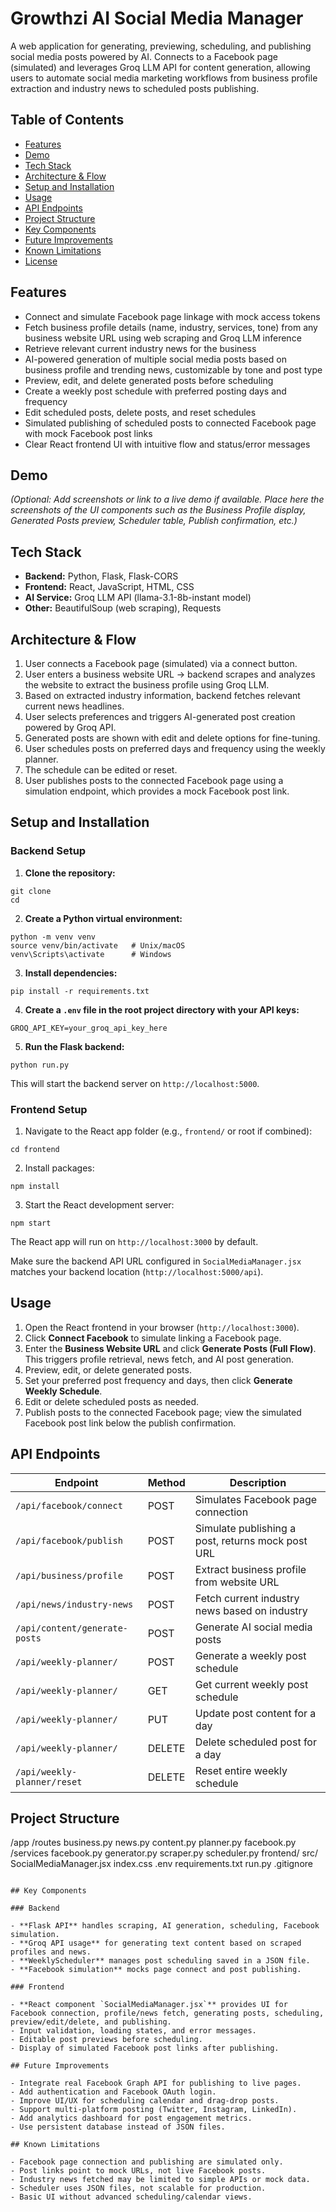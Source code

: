 # Growthzi AI Social Media Manager

A web application for generating, previewing, scheduling, and publishing social media posts powered by AI. Connects to a Facebook page (simulated) and leverages Groq LLM API for content generation, allowing users to automate social media marketing workflows from business profile extraction and industry news to scheduled posts publishing.

## Table of Contents

- [Features](#features)  
- [Demo](#demo)  
- [Tech Stack](#tech-stack)  
- [Architecture & Flow](#architecture--flow)  
- [Setup and Installation](#setup-and-installation)  
- [Usage](#usage)  
- [API Endpoints](#api-endpoints)  
- [Project Structure](#project-structure)  
- [Key Components](#key-components)  
- [Future Improvements](#future-improvements)  
- [Known Limitations](#known-limitations)  
- [License](#license)

## Features

- Connect and simulate Facebook page linkage with mock access tokens  
- Fetch business profile details (name, industry, services, tone) from any business website URL using web scraping and Groq LLM inference  
- Retrieve relevant current industry news for the business  
- AI-powered generation of multiple social media posts based on business profile and trending news, customizable by tone and post type  
- Preview, edit, and delete generated posts before scheduling  
- Create a weekly post schedule with preferred posting days and frequency  
- Edit scheduled posts, delete posts, and reset schedules  
- Simulated publishing of scheduled posts to connected Facebook page with mock Facebook post links  
- Clear React frontend UI with intuitive flow and status/error messages

## Demo

*(Optional: Add screenshots or link to a live demo if available. Place here the screenshots of the UI components such as the Business Profile display, Generated Posts preview, Scheduler table, Publish confirmation, etc.)*

## Tech Stack

- **Backend:** Python, Flask, Flask-CORS  
- **Frontend:** React, JavaScript, HTML, CSS  
- **AI Service:** Groq LLM API (llama-3.1-8b-instant model)  
- **Other:** BeautifulSoup (web scraping), Requests

## Architecture & Flow

1. User connects a Facebook page (simulated) via a connect button.  
2. User enters a business website URL → backend scrapes and analyzes the website to extract the business profile using Groq LLM.  
3. Based on extracted industry information, backend fetches relevant current news headlines.  
4. User selects preferences and triggers AI-generated post creation powered by Groq API.  
5. Generated posts are shown with edit and delete options for fine-tuning.  
6. User schedules posts on preferred days and frequency using the weekly planner.  
7. The schedule can be edited or reset.  
8. User publishes posts to the connected Facebook page using a simulation endpoint, which provides a mock Facebook post link.

## Setup and Installation

### Backend Setup

1. **Clone the repository:**

```
git clone 
cd 
```

2. **Create a Python virtual environment:**

```
python -m venv venv
source venv/bin/activate   # Unix/macOS
venv\Scripts\activate      # Windows
```

3. **Install dependencies:**

```
pip install -r requirements.txt
```

4. **Create a `.env` file in the root project directory with your API keys:**

```
GROQ_API_KEY=your_groq_api_key_here
```

5. **Run the Flask backend:**

```
python run.py
```

This will start the backend server on `http://localhost:5000`.

### Frontend Setup

1. Navigate to the React app folder (e.g., `frontend/` or root if combined):  

```
cd frontend
```

2. Install packages:

```
npm install
```

3. Start the React development server:

```
npm start
```

The React app will run on `http://localhost:3000` by default.

Make sure the backend API URL configured in `SocialMediaManager.jsx` matches your backend location (`http://localhost:5000/api`).

## Usage

1. Open the React frontend in your browser (`http://localhost:3000`).
2. Click **Connect Facebook** to simulate linking a Facebook page.
3. Enter the **Business Website URL** and click **Generate Posts (Full Flow)**. This triggers profile retrieval, news fetch, and AI post generation.
4. Preview, edit, or delete generated posts.
5. Set your preferred post frequency and days, then click **Generate Weekly Schedule**.
6. Edit or delete scheduled posts as needed.
7. Publish posts to the connected Facebook page; view the simulated Facebook post link below the publish confirmation.

## API Endpoints

| Endpoint                     | Method  | Description                                    |
|-----------------------------|---------|------------------------------------------------|
| `/api/facebook/connect`      | POST    | Simulates Facebook page connection              |
| `/api/facebook/publish`      | POST    | Simulate publishing a post, returns mock post URL |
| `/api/business/profile`      | POST    | Extract business profile from website URL       |
| `/api/news/industry-news`    | POST    | Fetch current industry news based on industry   |
| `/api/content/generate-posts`| POST    | Generate AI social media posts                   |
| `/api/weekly-planner/`       | POST    | Generate a weekly post schedule                   |
| `/api/weekly-planner/`       | GET     | Get current weekly post schedule                  |
| `/api/weekly-planner/`  | PUT     | Update post content for a day                      |
| `/api/weekly-planner/`  | DELETE  | Delete scheduled post for a day                    |
| `/api/weekly-planner/reset`  | DELETE  | Reset entire weekly schedule                       |

## Project Structure


/app
  /routes
    business.py
    news.py
    content.py
    planner.py
    facebook.py
  /services
    facebook.py
    generator.py
    scraper.py
    scheduler.py
frontend/
  src/
    SocialMediaManager.jsx
    index.css
.env
requirements.txt
run.py
.gitignore
```

## Key Components

### Backend

- **Flask API** handles scraping, AI generation, scheduling, Facebook simulation.
- **Groq API usage** for generating text content based on scraped profiles and news.
- **WeeklyScheduler** manages post scheduling saved in a JSON file.
- **Facebook simulation** mocks page connect and post publishing.

### Frontend

- **React component `SocialMediaManager.jsx`** provides UI for Facebook connection, profile/news fetch, generating posts, scheduling, preview/edit/delete, and publishing.
- Input validation, loading states, and error messages.
- Editable post previews before scheduling.
- Display of simulated Facebook post links after publishing.

## Future Improvements

- Integrate real Facebook Graph API for publishing to live pages.
- Add authentication and Facebook OAuth login.
- Improve UI/UX for scheduling calendar and drag-drop posts.
- Support multi-platform posting (Twitter, Instagram, LinkedIn).
- Add analytics dashboard for post engagement metrics.
- Use persistent database instead of JSON files.

## Known Limitations

- Facebook page connection and publishing are simulated only.
- Post links point to mock URLs, not live Facebook posts.
- Industry news fetched may be limited to simple APIs or mock data.
- Scheduler uses JSON files, not scalable for production.
- Basic UI without advanced scheduling/calendar views.
